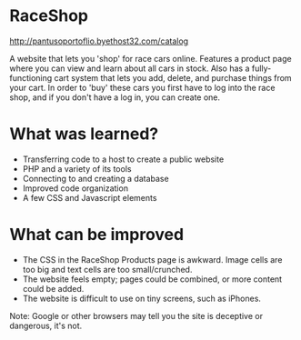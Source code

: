 # RaceShop

http://pantusoportoflio.byethost32.com/catalog

A website that lets you 'shop' for race cars online. Features a product page where you can view and learn about all cars in stock. Also has a fully-functioning cart system that lets you add, delete, and purchase things from your cart. In order to 'buy' these cars you first have to log into the race shop, and if you don't have a log in, you can create one.

# What was learned?
* Transferring code to a host to create a public website
* PHP and a variety of its tools
* Connecting to and creating a database
* Improved code organization
* A few CSS and Javascript elements

# What can be improved
* The CSS in the RaceShop Products page is awkward. Image cells are too big and text cells are too small/crunched.
* The website feels empty; pages could be combined, or more content could be added.
* The website is difficult to use on tiny screens, such as iPhones.
  

Note: Google or other browsers may tell you the site is deceptive or dangerous, it's not.
